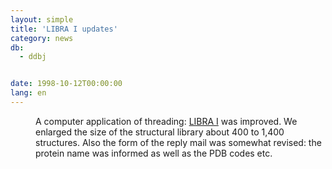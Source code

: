 ```yaml
---
layout: simple
title: 'LIBRA I updates'
category: news
db:
  - ddbj


date: 1998-10-12T00:00:00
lang: en
---
```


<dd>A computer application of threading: <a href="/E-mail/libra/LIBRA_I.html">LIBRA I</a> was improved. We enlarged the size of the structural library about 400 to 1,400 structures. Also the form of the reply mail was somewhat revised: the protein name was informed as well as the PDB codes etc.</dd>
